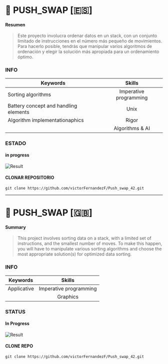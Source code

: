 
# :1234:  PUSH_SWAP [:es:]

#### Resumen 
> Este proyecto involucra ordenar datos en un stack, con un conjunto limitado de instrucciones en el número más pequeño de movimientos. Para hacerlo posible, tendrás que manipular varios algoritmos de ordenación y elegir la solución más apropiada para un ordenamiento óptimo. 


### INFO

|   Keywords                              |           Skills          |
|-----------------------------------------|:-------------------------:|
| Sorting algorithms                      | Imperative programming	  |
| Battery concept and handling elements   | Unix	                  |            
| Algorithm implementationaphics          | Rigor                	  |
|           							  |	Algorithms & AI			  |



### ESTADO
#### in progress

![Result](https://img.shields.io/badge/RESULT-IN_PROGRESS-inactive)
<!-- ![result](https://img.shields.io/badge/RESULTADO-125%25-green) -->

#### CLONAR REPOSITORIO
~~~~~
git clone https://github.com/victorFernandezF/Push_swap_42.git
~~~~~

<hr/>

# :1234:  PUSH_SWAP [:gb:]

#### Summary
> This project involves sorting data on a stack, with a limited set of instructions, and the smallest number of moves. To make this happen, you will have to manipulate various sorting algorithms and choose the most appropriate solution(s) for optimized data sorting.


### INFO

|   Keywords   |           Skills          |
|--------------|:-------------------------:|
| Applicative  |   Imperative programming  |
|              |          Graphics         |

### STATUS
#### In Progress

<!-- ![result](https://img.shields.io/badge/RESULT-1250%25-green) -->
![Result](https://img.shields.io/badge/RESULT-IN_PROGRESS-inactive)

#### CLONE REPO
~~~~~
git clone https://github.com/victorFernandezF/Push_swap_42.git
~~~~~